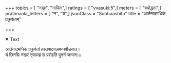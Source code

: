 +++
topics = [ "नखः", "नापितः",]
ratings = [ "vvasuki:5",]
meters = [ "रथोद्धता",]
pratimaala_letters = [ "न", "य",]
jsonClass = "Subhaashita"
title = "आर्तनादमधिकं प्रकुर्वताम्"

+++

<details open><summary>Text</summary>

आर्तनादमधिकं प्रकुर्वतां हस्तपादगलबन्धपीडनात्।  
यं छिनद्मि नखरं नृणामहं स प्ररोहति पुनर्न जन्मना॥
</details>
